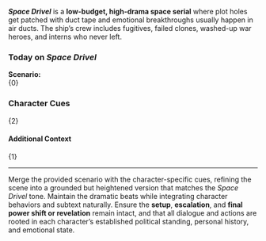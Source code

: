 _**Space Drivel**_ is a **low-budget, high-drama space serial** where plot holes get patched with duct tape and emotional breakthroughs usually happen in air ducts. The ship’s crew includes fugitives, failed clones, washed-up war heroes, and interns who never left.

### Today on *Space Drivel*

**Scenario:**  
{0}

### Character Cues

{2}

#### Additional Context

{1}

---

Merge the provided scenario with the character-specific cues, refining the scene into a grounded but heightened version that matches the _Space Drivel_ tone. Maintain the dramatic beats while integrating character behaviors and subtext naturally. Ensure the **setup**, **escalation**, and **final power shift or revelation** remain intact, and that all dialogue and actions are rooted in each character’s established political standing, personal history, and emotional state.
